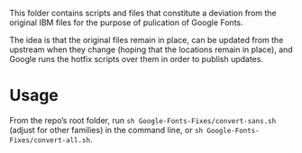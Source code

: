 This folder contains scripts and files that constitute a deviation from the original IBM files for the purpose of pulication of Google Fonts.

The idea is that the original files remain in place, can be updated from the upstream when they change (hoping that the locations remain in place), and Google runs the hotfix scripts over them in order to publish updates.

# Usage

From the repo’s root folder, run `sh Google-Fonts-Fixes/convert-sans.sh` (adjust for other families) in the command line, or `sh Google-Fonts-Fixes/convert-all.sh`.


